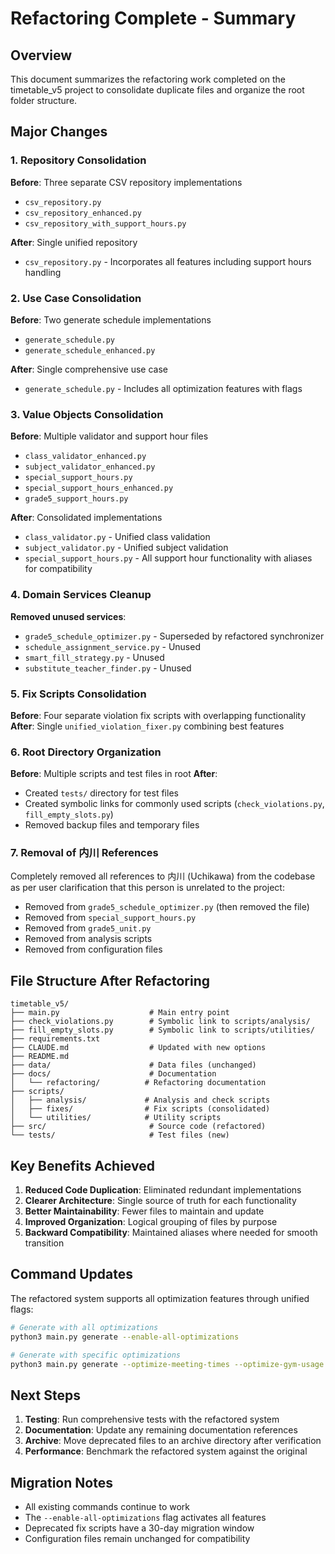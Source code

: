 # Refactoring Complete - Summary

## Overview
This document summarizes the refactoring work completed on the timetable_v5 project to consolidate duplicate files and organize the root folder structure.

## Major Changes

### 1. Repository Consolidation
**Before**: Three separate CSV repository implementations
- `csv_repository.py`
- `csv_repository_enhanced.py`
- `csv_repository_with_support_hours.py`

**After**: Single unified repository
- `csv_repository.py` - Incorporates all features including support hours handling

### 2. Use Case Consolidation
**Before**: Two generate schedule implementations
- `generate_schedule.py`
- `generate_schedule_enhanced.py`

**After**: Single comprehensive use case
- `generate_schedule.py` - Includes all optimization features with flags

### 3. Value Objects Consolidation
**Before**: Multiple validator and support hour files
- `class_validator_enhanced.py`
- `subject_validator_enhanced.py`
- `special_support_hours.py`
- `special_support_hours_enhanced.py`
- `grade5_support_hours.py`

**After**: Consolidated implementations
- `class_validator.py` - Unified class validation
- `subject_validator.py` - Unified subject validation
- `special_support_hours.py` - All support hour functionality with aliases for compatibility

### 4. Domain Services Cleanup
**Removed unused services**:
- `grade5_schedule_optimizer.py` - Superseded by refactored synchronizer
- `schedule_assignment_service.py` - Unused
- `smart_fill_strategy.py` - Unused
- `substitute_teacher_finder.py` - Unused

### 5. Fix Scripts Consolidation
**Before**: Four separate violation fix scripts with overlapping functionality
**After**: Single `unified_violation_fixer.py` combining best features

### 6. Root Directory Organization
**Before**: Multiple scripts and test files in root
**After**: 
- Created `tests/` directory for test files
- Created symbolic links for commonly used scripts (`check_violations.py`, `fill_empty_slots.py`)
- Removed backup files and temporary files

### 7. Removal of 内川 References
Completely removed all references to 内川 (Uchikawa) from the codebase as per user clarification that this person is unrelated to the project:
- Removed from `grade5_schedule_optimizer.py` (then removed the file)
- Removed from `special_support_hours.py`
- Removed from `grade5_unit.py`
- Removed from analysis scripts
- Removed from configuration files

## File Structure After Refactoring

```
timetable_v5/
├── main.py                    # Main entry point
├── check_violations.py        # Symbolic link to scripts/analysis/
├── fill_empty_slots.py        # Symbolic link to scripts/utilities/
├── requirements.txt
├── CLAUDE.md                  # Updated with new options
├── README.md
├── data/                      # Data files (unchanged)
├── docs/                      # Documentation
│   └── refactoring/          # Refactoring documentation
├── scripts/
│   ├── analysis/             # Analysis and check scripts
│   ├── fixes/                # Fix scripts (consolidated)
│   └── utilities/            # Utility scripts
├── src/                       # Source code (refactored)
└── tests/                     # Test files (new)
```

## Key Benefits Achieved

1. **Reduced Code Duplication**: Eliminated redundant implementations
2. **Clearer Architecture**: Single source of truth for each functionality
3. **Better Maintainability**: Fewer files to maintain and update
4. **Improved Organization**: Logical grouping of files by purpose
5. **Backward Compatibility**: Maintained aliases where needed for smooth transition

## Command Updates

The refactored system supports all optimization features through unified flags:

```bash
# Generate with all optimizations
python3 main.py generate --enable-all-optimizations

# Generate with specific optimizations
python3 main.py generate --optimize-meeting-times --optimize-gym-usage --optimize-workload --use-support-hours
```

## Next Steps

1. **Testing**: Run comprehensive tests with the refactored system
2. **Documentation**: Update any remaining documentation references
3. **Archive**: Move deprecated files to an archive directory after verification
4. **Performance**: Benchmark the refactored system against the original

## Migration Notes

- All existing commands continue to work
- The `--enable-all-optimizations` flag activates all features
- Deprecated fix scripts have a 30-day migration window
- Configuration files remain unchanged for compatibility